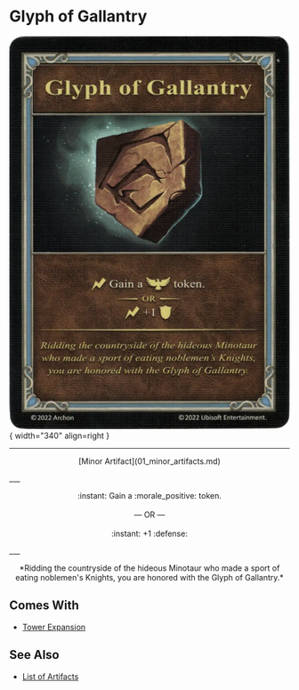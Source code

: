 # Glyph of Gallantry

![Glyph of Gallantry](../assets/artifacts_minor-glyph_of_gallantry.webp){ width="340" align=right }
___
<p style="text-align: center;" markdown>[Minor Artifact](01_minor_artifacts.md)</p>
___
<p style="text-align: center;" markdown>:instant: Gain a :morale_positive: token.<br><br>— OR —<br><br>:instant: +1 :defense:</p>
___
<p style="text-align: center;" markdown>*Ridding the countryside of the hideous Minotaur who made a sport of eating noblemen's Knights, you are honored with the Glyph of Gallantry.*</p>


## Comes With

- [Tower Expansion](../content.md)


## See Also


- [List of Artifacts](index.md)
